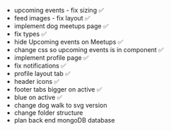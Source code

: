 - upcoming events - fix sizing ✅
- feed images - fix layout ✅
- implement dog meetups page ✅
- fix types ✅
- hide Upcoming events on Meetups ✅
- change css so upcoming events is in component ✅
- implement profile page ✅
- fix notifications ✅
- profile layout tab ✅
- header icons ✅
- footer tabs bigger on active ✅
- blue on active ✅
- change dog walk to svg version
- change folder structure
- plan back end mongoDB database
